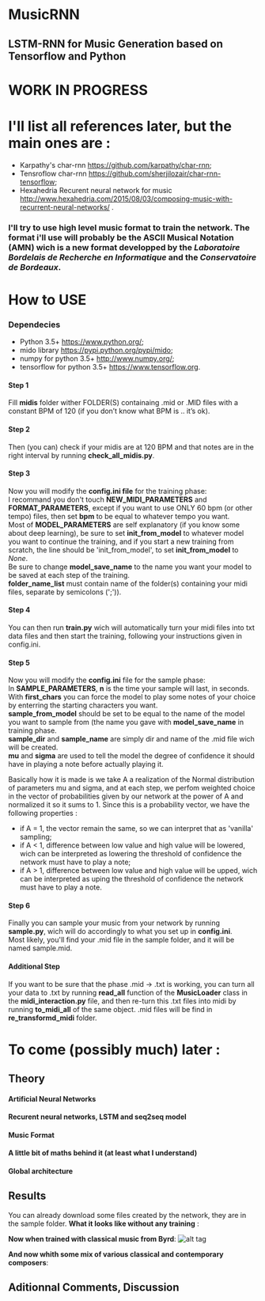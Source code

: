 # MusicRNN
## LSTM-RNN for Music Generation based on Tensorflow and Python

# WORK IN PROGRESS

# I'll list all references later, but the main ones are :
* Karpathy's char-rnn https://github.com/karpathy/char-rnn;
* Tensroflow char-rnn https://github.com/sherjilozair/char-rnn-tensorflow;
* Hexahedria Recurent neural network for music http://www.hexahedria.com/2015/08/03/composing-music-with-recurrent-neural-networks/ . 

### I'll try to use high level music format to train the network. The format i'll use will probably be the ASCII Musical Notation (AMN) wich is a new format developped by the _Laboratoire Bordelais de Recherche en Informatique_ and the _Conservatoire de Bordeaux_.  

# How to USE

### Dependecies
* Python 3.5+ https://www.python.org/;
* mido library https://pypi.python.org/pypi/mido;  
* numpy for python 3.5+ http://www.numpy.org/;  
* tensorflow for python 3.5+ https://www.tensorflow.org.

#### Step 1
Fill __midis__ folder wither FOLDER(S) containaing .mid or .MID files with a constant BPM of 120 (if you don’t know what BPM is .. it’s ok).

#### Step 2
Then (you can) check if your midis are at 120 BPM and that notes are in the right interval by running __check\_all\_midis.py__.

#### Step 3
Now you will modify the __config.ini file__ for the training phase:  
I recommand you don't touch __NEW\_MIDI\_PARAMETERS__ and __FORMAT\_PARAMETERS__, except if you want to use ONLY 60 bpm (or other tempo) files, then set __bpm__ to be equal to whatever tempo you want.  
Most of __MODEL\_PARAMETERS__ are self explanatory (if you know some about deep learning), be sure to set __init\_from\_model__ to whatever model you want to continue the training, and if you start a new training from scratch, the line should be 'init\_from\_model', to set __init\_from\_model__ to _None_.  
Be sure to change __model\_save\_name__ to the name you want your model to be saved at each step of the training.   
__folder\_name\_list__ must contain name of the folder(s) containing your midi files, separate by semicolons (';')).  

#### Step 4
You can then run __train.py__ wich will automatically turn your midi files into txt data files and then start the training, following your instructions given in config.ini.

#### Step 5
Now you will modify the __config.ini__ file for the sample phase:   
In __SAMPLE\_PARAMETERS__, __n__ is the time your sample will last, in seconds.   
With __first\_chars__ you can force the model to play some notes of your choice by enterring the starting characters you want.   
__sample\_from\_model__ should be set to be equal to the name of the model you want to sample from (the name you gave with __model\_save\_name__ in training phase.   
__sample\_dir__ and __sample\_name__ are simply dir and name of the .mid file wich will be created.   
__mu__ and __sigma__ are used to tell the model the degree of confidence it should have in playing a note before actually playing it.   

Basically how it is made is we take A a realization of the Normal distribution of parameters mu and sigma, and at each step, we        perfom weighted choice in the vector of probabilities given by our network at the power of A and normalized it so it sums to 1. Since this is a probability vector, we have the following properties :   
* if A = 1, the vector remain the same, so we can interpret that as 'vanilla' sampling;   
* if A < 1, difference between low value and high value will be lowered, wich can be interpreted as lowering the threshold of          confidence the network must have to play a note;    
* if A > 1, difference between low value and high value will be upped, wich can be interpreted as uping the threshold of             confidence the network must have to play a note.

#### Step 6
Finally you can sample your music from your network by running __sample.py__, wich will do accordingly to what you set up in __config.ini__.   
Most likely, you'll find your .mid file in the sample folder, and it will be named sample.mid.

#### Additional Step
If you want to be sure that the phase .mid -> .txt is working, you can turn all your data to .txt by running __read\_all__ function of the __MusicLoader__ class in the __midi\_interaction.py__ file, and then re-turn this .txt files into midi by running __to\_midi\_all__ of the same object. .mid files will be find in __re\_transformd\_midi__ folder.


# To come (possibly much) later :
## Theory
#### Artificial Neural Networks
#### Recurent neural networks, LSTM and seq2seq model
#### Music Format
#### A little bit of maths behind it (at least what I understand)
#### Global architecture
## Results
You can already download some files created by the network, they are in the sample folder.
__What it looks like without any training__ :

__Now when trained with classical music from Byrd__:
![alt tag](https://user-images.githubusercontent.com/27825602/33525946-27984ba4-d839-11e7-9596-df07ca42b51b.JPG)

__And now whith some mix of various classical and contemporary composers__:
## Aditionnal Comments, Discussion
